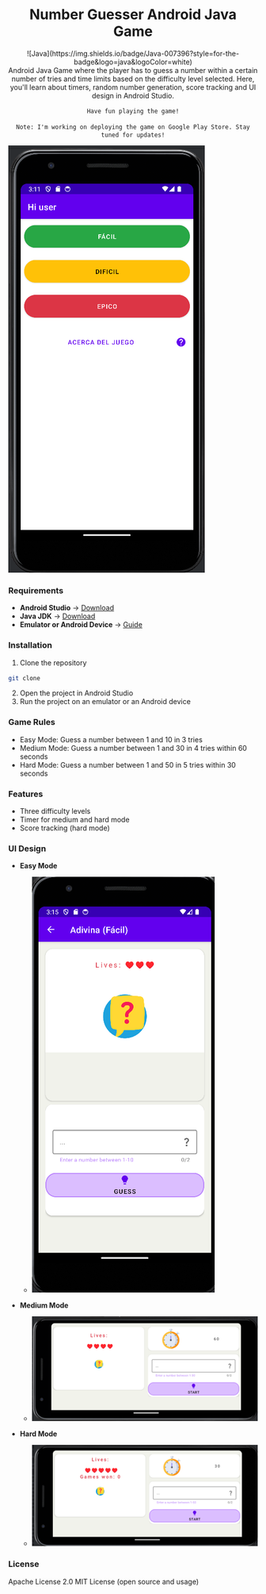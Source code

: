<a id="readme-top"></a>

<h1 align="center">Number Guesser Android Java Game</h1>

<div align="center"> 
  ![Java](https://img.shields.io/badge/Java-007396?style=for-the-badge&logo=java&logoColor=white) 
</div>

<div align="center"> 
    Android Java Game where the player has to guess a number within a certain number of tries and time limits based on the difficulty level selected.
    Here, you'll learn about timers, random number generation, score tracking and UI design in Android Studio.

    Have fun playing the game!

    Note: I'm working on deploying the game on Google Play Store. Stay tuned for updates!

</div>

![Game Menu Screenshot](/img/menu.png)

### Requirements

- **Android Studio** -> [Download](https://developer.android.com/studio)
- **Java JDK** -> [Download](https://www.oracle.com/java/technologies/javase-jdk11-downloads.html)
- **Emulator or Android Device** -> [Guide](https://developer.android.com/studio/run/emulator)

### Installation

1. Clone the repository

```bash
git clone
```

2. Open the project in Android Studio
3. Run the project on an emulator or an Android device

### Game Rules

- Easy Mode: Guess a number between 1 and 10 in 3 tries
- Medium Mode: Guess a number between 1 and 30 in 4 tries within 60 seconds
- Hard Mode: Guess a number between 1 and 50 in 5 tries within 30 seconds

### Features

- Three difficulty levels
- Timer for medium and hard mode
- Score tracking (hard mode)

### UI Design

- **Easy Mode**

  - ![Easy Mode Screenshot](/img/easy.png)

- **Medium Mode**

  - ![Medium Mode Screenshot](/img/medium.png)

- **Hard Mode**
  - ![Hard Mode Screenshot](/img/hard.png)

### License

Apache License 2.0 MIT License (open source and usage)
